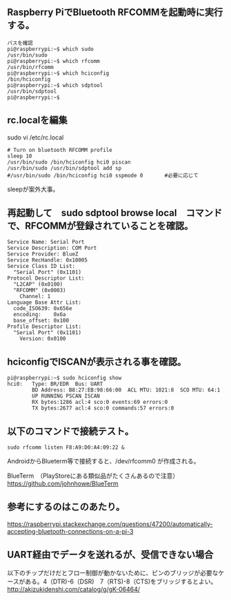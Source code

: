 
## Raspberry PiでBluetooth RFCOMMを起動時に実行する。

    パスを確認
    pi@raspberrypi:~$ which sudo
    /usr/bin/sudo
    pi@raspberrypi:~$ which rfcomm
    /usr/bin/rfcomm
    pi@raspberrypi:~$ which hciconfig
    /bin/hciconfig
    pi@raspberrypi:~$ which sdptool
    /usr/bin/sdptool
    pi@raspberrypi:~$ 

## rc.localを編集
sudo vi /etc/rc.local

    # Turn on bluetooth RFCOMM profile
    sleep 10
    /usr/bin/sudo /bin/hciconfig hci0 piscan
    /usr/bin/sudo /usr/bin/sdptool add sp
    #/usr/bin/sudo /bin/hciconfig hci0 sspmode 0       #必要に応じて

sleepが案外大事。

## 再起動して　sudo sdptool browse local　コマンドで、RFCOMMが登録されていることを確認。

    Service Name: Serial Port
    Service Description: COM Port
    Service Provider: BlueZ
    Service RecHandle: 0x10005
    Service Class ID List:
      "Serial Port" (0x1101)
    Protocol Descriptor List:
      "L2CAP" (0x0100)
      "RFCOMM" (0x0003)
        Channel: 1
    Language Base Attr List:
      code_ISO639: 0x656e
      encoding:    0x6a
      base_offset: 0x100
    Profile Descriptor List:
      "Serial Port" (0x1101)
        Version: 0x0100

## hciconfigでISCANが表示される事を確認。
    pi@raspberrypi:~$ sudo hciconfig show
    hci0:   Type: BR/EDR  Bus: UART
            BD Address: B8:27:EB:98:66:00  ACL MTU: 1021:8  SCO MTU: 64:1
            UP RUNNING PSCAN ISCAN 
            RX bytes:1286 acl:4 sco:0 events:69 errors:0
            TX bytes:2677 acl:4 sco:0 commands:57 errors:0

## 以下のコマンドで接続テスト。
    sudo rfcomm listen F8:A9:D0:A4:09:22 &
AndroidからBlueterm等で接続すると、/dev/rfcomm0 が作成される。

BlueTerm　（PlayStoreにある類似品がたくさんあるので注意）
https://github.com/johnhowe/BlueTerm

## 参考にするのはこのあたり。
https://raspberrypi.stackexchange.com/questions/47200/automatically-accepting-bluetooth-connections-on-a-pi-3

## UART経由でデータを送れるが、受信できない場合
以下のチップだけだとフロー制御が動かないために、ピンのブリッジが必要なケースがある。4（DTR)-6（DSR)　7（RTS)-8（CTS)をブリッジするとよい。
http://akizukidenshi.com/catalog/g/gK-06464/
